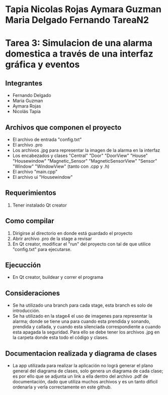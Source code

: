 # Tapia Nicolas Rojas Aymara Guzman Maria Delgado Fernando TareaN2


# Tarea 3: Simulacion de una alarma domestica a través de una interfaz gráfica y eventos
## Integrantes
- Fernando Delgado
- Maria Guzman
- Aymara Rojas
- Nicolás Tapia

## Archivos que componen el proyecto
* El archivo de entrada "config.txt"
* El archivo .pro
* Los archivos .jpg para representar la imagen de la alarma en la interfaz
* Los encabezados y clases "Central" "Door" "DoorView" "House" "Housewindow" "Magnetic_Sensor" "MagneticSensorView" "Sensor" "Window" "WindowView" (tanto con .cpp y .h)
* El archivo "main.cpp"
* El archivo ui "Housewindow"

## Requerimientos
1) Tener instalado Qt creator

## Como compilar
1) Dirigirse al directorio en donde está guardado el proyecto 
2) Abrir archivo .pro de la stage a revisar
3) En Qt creator, modificar el "run" del proyecto con tal de que utilice "config.txt" para ejecutarse.

## Ejecucción 
* En Qt creator, buildear y correr el programa

## Consideraciones
* Se ha utilizado una branch para cada stage, esta branch es solo de introducción.
* Se ha utilizado en la stage4 el uso de imagenes para representar la alarma; donde se tiene una para cuando esta prendida y sonando, prendida y callada, y cuando esta silenciada correspondiente a cuando esta apagada la seguridad. Para ello se debe tener los archivos .jpg en la carpeta donde esta todo el código y clases.


## Documentacion realizada y diagrama de clases
* La app utilizada para realizar la aplicación no lográ generar el plano general del diagrama de clases, solo genera un diagrama de cada clase; es por ello que se adjunta un link a ella dentro del archivo .pdf de documentación, dado que utiliza muchos archivos y es un tanto dificil ordenarla y verla correctamente en este github.
